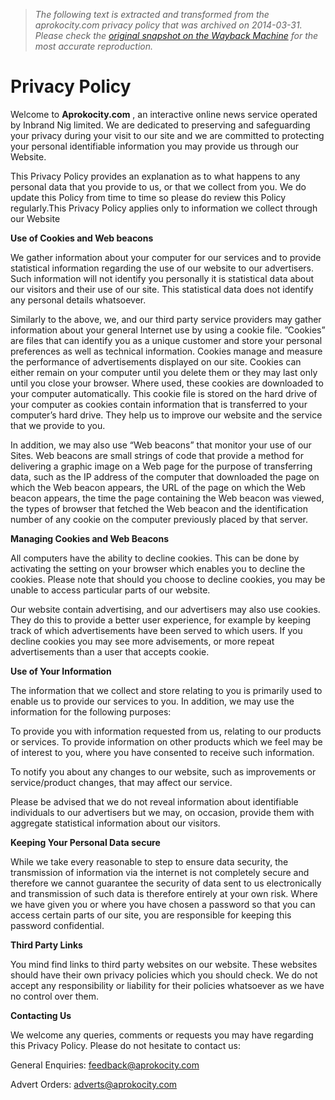 > *The following text is extracted and transformed from the aprokocity.com privacy policy that was archived on 2014-03-31. Please check the [original snapshot on the Wayback Machine](https://web.archive.org/web/20140331113825id_/http%3A//www.aprokocity.com/privacy-policy) for the most accurate reproduction.*

# Privacy Policy

Welcome to **Aprokocity.com** , an interactive online news service operated by Inbrand Nig limited. We are dedicated to preserving and safeguarding your privacy during your visit to our site and we are committed to protecting your personal identifiable information you may provide us through our Website.

This Privacy Policy provides an explanation as to what happens to any personal data that you provide to us, or that we collect from you. We do update this Policy from time to time so please do review this Policy regularly.This Privacy Policy applies only to information we collect through our Website

**Use of Cookies and Web beacons**

We gather information about your computer for our services and to provide statistical information regarding the use of our website to our advertisers. Such information will not identify you personally it is statistical data about our visitors and their use of our site. This statistical data does not identify any personal details whatsoever.

Similarly to the above, we, and our third party service providers may gather information about your general Internet use by using a cookie file. ”Cookies” are files that can identify you as a unique customer and store your personal preferences as well as technical information. Cookies manage and measure the performance of advertisements displayed on our site. Cookies can either remain on your computer until you delete them or they may last only until you close your browser. Where used, these cookies are downloaded to your computer automatically. This cookie file is stored on the hard drive of your computer as cookies contain information that is transferred to your computer’s hard drive. They help us to improve our website and the service that we provide to you.

In addition, we may also use “Web beacons” that monitor your use of our Sites. Web beacons are small strings of code that provide a method for delivering a graphic image on a Web page for the purpose of transferring data, such as the IP address of the computer that downloaded the page on which the Web beacon appears, the URL of the page on which the Web beacon appears, the time the page containing the Web beacon was viewed, the types of browser that fetched the Web beacon and the identification number of any cookie on the computer previously placed by that server.

**Managing Cookies and Web Beacons**

All computers have the ability to decline cookies. This can be done by activating the setting on your browser which enables you to decline the cookies. Please note that should you choose to decline cookies, you may be unable to access particular parts of our website.

Our website contain advertising, and our advertisers may also use cookies. They do this to provide a better user experience, for example by keeping track of which advertisements have been served to which users. If you decline cookies you may see more advisements, or more repeat advertisements than a user that accepts cookie.

**Use of Your Information**

The information that we collect and store relating to you is primarily used to enable us to provide our services to you. In addition, we may use the information for the following purposes:

To provide you with information requested from us, relating to our products or services. To provide information on other products which we feel may be of interest to you, where you have consented to receive such information.

To notify you about any changes to our website, such as improvements or service/product changes, that may affect our service.

Please be advised that we do not reveal information about identifiable individuals to our advertisers but we may, on occasion, provide them with aggregate statistical information about our visitors.

**Keeping Your Personal Data secure**

While we take every reasonable to step to ensure data security, the transmission of information via the internet is not completely secure and therefore we cannot guarantee the security of data sent to us electronically and transmission of such data is therefore entirely at your own risk. Where we have given you or where you have chosen a password so that you can access certain parts of our site, you are responsible for keeping this password confidential.

**Third Party Links**

You mind find links to third party websites on our website. These websites should have their own privacy policies which you should check. We do not accept any responsibility or liability for their policies whatsoever as we have no control over them.

**Contacting Us**

We welcome any queries, comments or requests you may have regarding this Privacy Policy. Please do not hesitate to contact us:

General Enquiries: feedback@aprokocity.com

Advert Orders: adverts@aprokocity.com
